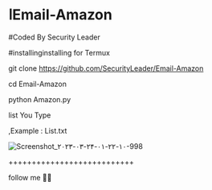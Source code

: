 # اEmail-Amazon

#Coded By Security Leader

#installinginstalling for Termux

git clone https://github.com/SecurityLeader/Email-Amazon

cd Email-Amazon

python Amazon.py

list You Type

,Example : List.txt 

![Screenshot_۲۰۲۳-۰۳-۲۴-۰۱-۲۲-۱۰-998](https://user-images.githubusercontent.com/128728937/227356841-99c4982b-3e4e-4be7-a827-b0c38e1ab91b.jpeg)


+++++++++++++++++++++++++++

follow me 🙂🗿










